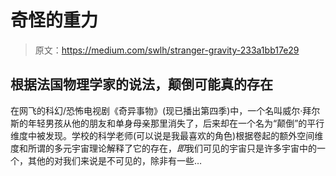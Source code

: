 # 奇怪的重力

> 原文：<https://medium.com/swlh/stranger-gravity-233a1bb17e29>

## 根据法国物理学家的说法，颠倒可能真的存在

在网飞的科幻/恐怖电视剧《奇异事物》(现已播出第四季)中，一个名叫威尔·拜尔斯的年轻男孩从他的朋友和单身母亲那里消失了，后来却在一个名为“颠倒”的平行维度中被发现。学校的科学老师(可以说是我最喜欢的角色)根据卷起的额外空间维度和所谓的多元宇宙理论解释了它的存在，*即*我们可见的宇宙只是许多宇宙中的一个，其他的对我们来说是不可见的，除非有一些…